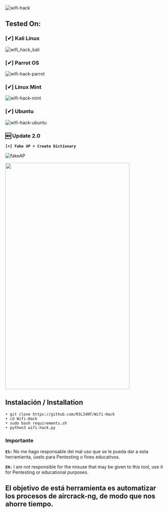 ![wifi-hack](https://user-images.githubusercontent.com/75953873/115979290-66309900-a55b-11eb-8259-4b125efc42bb.png)


## Tested On:

### [✔] Kali Linux

![wifi_hack_kali](https://user-images.githubusercontent.com/75953873/156777856-54c9a72a-a662-497a-a343-603761b38596.png)


### [✔] Parrot OS

![wifi-hack-parrot](https://user-images.githubusercontent.com/75953873/139566052-79982b92-28a7-4e6d-9afa-266032f9677e.png)


### [✔] Linux Mint

![wifi-hack-mint](https://user-images.githubusercontent.com/75953873/139563944-7eef6e72-05fd-4481-bcc4-bffa6edbb512.png)


### [✔] Ubuntu

![wifi-hack-ubuntu](https://user-images.githubusercontent.com/75953873/140593033-e8498792-2f3d-4651-8787-f882a43901b9.png)


### 🆕 Update 2.0
**`[+] Fake AP + Create Dictionary`**

![fakeAP](https://user-images.githubusercontent.com/75953873/174705724-75714841-1c00-4526-8e79-26caf820dcaf.png)

<img src="https://user-images.githubusercontent.com/75953873/156779190-1c07faca-2e1c-453c-9c82-42396bf19acd.jpg" width="390" height="710">


## Instalación / Installation

```
• git clone https://github.com/R3LI4NT/Wifi-Hack
• cd Wifi-Hack
• sudo bash requirements.sh
• python3 wifi-hack.py
```

### Importante

**`ES:`** No me hago responsable del mal uso que se le pueda dar a esta herramienta, úselo para Pentesting o fines educativos.

**`EN:`**  I am not responsible for the misuse that may be given to this tool, use it for Pentesting or educational purposes.


## El objetivo de está herramienta es automatizar los procesos de aircrack-ng, de modo que nos ahorre tiempo.
